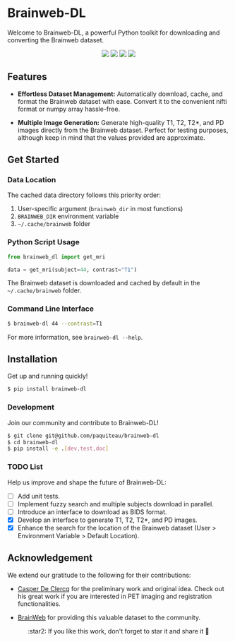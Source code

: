 # Brainweb-DL

Welcome to Brainweb-DL, a powerful Python toolkit for downloading and converting the Brainweb dataset. 

<p align="center">
<a href=https://github.com/paquiteau/brainweb-dl/blob/main/LICENSE><img src=https://img.shields.io/github/license/paquiteau/brainweb-dl></a>
<a href=https://www.codefactor.io/repository/github/paquiteau/brainweb-dl><img src=https://www.codefactor.io/repository/github/paquiteau/brainweb-dl/badge></a>
<a href=https://github.com/psf/black><img src=https://img.shields.io/badge/style-black-black></a>
<a href=https://pypi.org/project/brainweb-dl><img src=https://img.shields.io/pypi/v/brainweb-dl></a>
</p>

## Features

- **Effortless Dataset Management:** Automatically download, cache, and format the Brainweb dataset with ease. Convert it to the convenient nifti format or numpy array hassle-free.

- **Multiple Image Generation:** Generate high-quality T1, T2, T2*, and PD images directly from the Brainweb dataset. Perfect for testing purposes, although keep in mind that the values provided are approximate.

## Get Started

### Data Location

The cached data directory follows this priority order:

1. User-specific argument (`brainweb_dir` in most functions)
2. `BRAINWEB_DIR` environment variable
3. `~/.cache/brainweb` folder

### Python Script Usage
```python
from brainweb_dl import get_mri 

data = get_mri(subject=44, contrast="T1")
```

The Brainweb dataset is downloaded and cached by default in the `~/.cache/brainweb` folder.

### Command Line Interface

```bash
$ brainweb-dl 44 --contrast=T1
```

For more information, see `brainweb-dl --help`.

## Installation 

Get up and running quickly!

```bash 
$ pip install brainweb-dl
```

### Development

Join our community and contribute to Brainweb-DL!

```bash
$ git clone git@github.com/paquiteau/brainweb-dl 
$ cd brainweb-dl
$ pip install -e .[dev,test,doc]
```

### TODO List
Help us improve and shape the future of Brainweb-DL:

- [ ] Add unit tests.
- [ ] Implement fuzzy search and multiple subjects download in parallel.
- [ ] Introduce an interface to download as BIDS format.
- [x] Develop an interface to generate T1, T2, T2*, and PD images.
- [x] Enhance the search for the location of the Brainweb dataset (User > Environment Variable > Default Location).

## Acknowledgement

We extend our gratitude to the following for their contributions:

- [Casper De Clercq](https://github.com/casperdcl/brainweb/) for the preliminary work and original idea. Check out his great work if you are interested in PET imaging and registration functionalities.

- [BrainWeb](https://brainweb.bic.mni.mcgill.ca/) for providing this valuable dataset to the community.


<p align=center> :star2: If you like this work, don't forget to star it and share it 🌟 </p>
